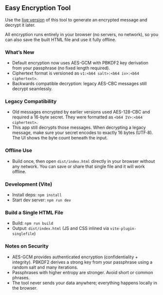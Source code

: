 ## Easy Encryption Tool

Use the [live version](https://pedrokohler.github.io/easy-encryption-tool/) of this tool to generate an encrypted message and decrypt it later.

All encryption runs entirely in your browser (no servers, no network), so you can also save the built HTML file and use it fully offline.

### What’s New

- Default encryption now uses AES-GCM with PBKDF2 key derivation from your passphrase (no fixed length required).
- Ciphertext format is versioned as `v1:<b64 salt>:<b64 iv>:<b64 ciphertext>`.
- Backwards compatible decryption: legacy AES-CBC messages still decrypt seamlessly.

### Legacy Compatibility

- Old messages encrypted by earlier versions used AES-128-CBC and required a 16-byte secret. They were formatted as `<b64 IV>:<b64 ciphertext>`.
- This app still decrypts those messages. When decrypting a legacy message, make sure your secret encodes to exactly 16 bytes (UTF‑8). The UI shows the byte count beneath the input.

### Offline Use

- Build once, then open `dist/index.html` directly in your browser without any network. You can save or share that single file and it will work offline.

### Development (Vite)

- Install deps: `npm install`
- Start dev server: `npm run dev`

### Build a Single HTML File

- Build: `npm run build`
- Output: `dist/index.html` (JS and CSS inlined via `vite-plugin-singlefile`)

### Notes on Security

- AES-GCM provides authenticated encryption (confidentiality + integrity). PBKDF2 derives a strong key from your passphrase using a random salt and many iterations.
- Passphrases with higher entropy are stronger. Avoid short or common phrases.
- The tool never sends your data anywhere; everything happens locally in the browser.
